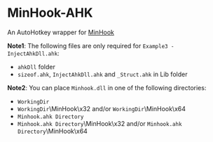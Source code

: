 # MinHook-AHK
An AutoHotkey wrapper for [MinHook](https://github.com/TsudaKageyu/minhook)

**Note1**: The following files are only required for `Example3 - InjectAhkDll.ahk`:
- `ahkDll` folder
- `sizeof.ahk`, `InjectAhkDll.ahk` and `_Struct.ahk` in Lib folder

**Note2**: You can place `Minhook.dll` in one of the following directories:
- `WorkingDir`
- `WorkingDir`\MinHook\x32 and/or `WorkingDir`\MinHook\x64
- `Minhook.ahk Directory`
- `Minhook.ahk Directory`\MinHook\x32 and/or `Minhook.ahk Directory`\MinHook\x64
